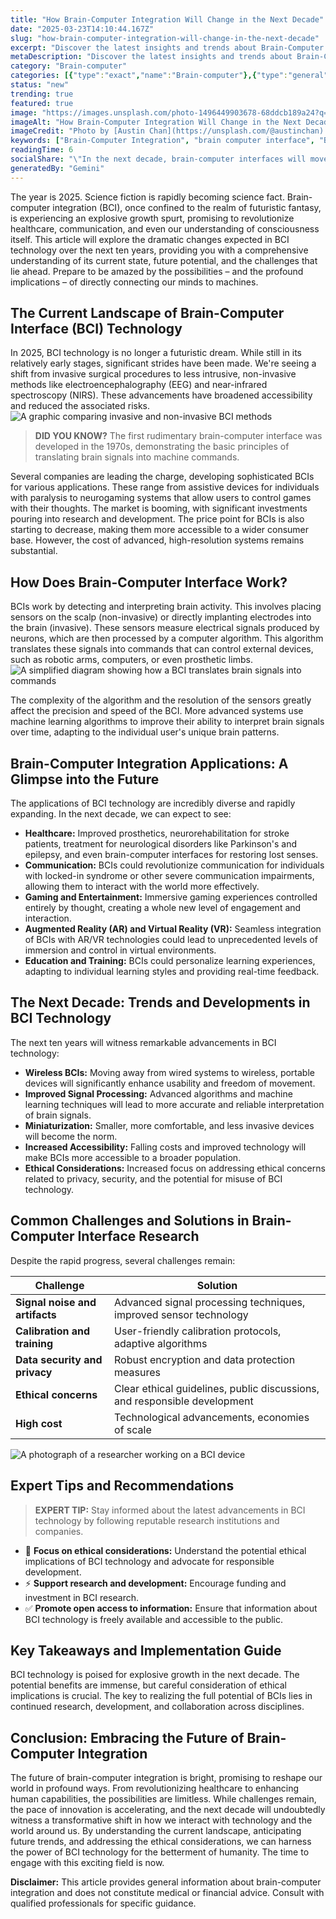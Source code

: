 ```yaml
---
title: "How Brain-Computer Integration Will Change in the Next Decade"
date: "2025-03-23T14:10:44.167Z"
slug: "how-brain-computer-integration-will-change-in-the-next-decade"
excerpt: "Discover the latest insights and trends about Brain-Computer Integration. This comprehensive guide covers everything you need to know about Brain-Computer Integration in 2025."
metaDescription: "Discover the latest insights and trends about Brain-Computer Integration. This comprehensive guide covers everything you need to know about Brain-Computer ..."
category: "Brain-computer"
categories: [{"type":"exact","name":"Brain-computer"},{"type":"general","name":"Medicine"},{"type":"medium","name":"Neurosurgery"},{"type":"specific","name":"Neural Implants"},{"type":"niche","name":"Deep Brain Stimulation"}]
status: "new"
trending: true
featured: true
image: "https://images.unsplash.com/photo-1496449903678-68ddcb189a24?q=85&w=1200&fit=max&fm=webp&auto=compress"
imageAlt: "How Brain-Computer Integration Will Change in the Next Decade"
imageCredit: "Photo by [Austin Chan](https://unsplash.com/@austinchan) on Unsplash"
keywords: ["Brain-Computer Integration", "brain computer interface", "BCI technology", "brain computer integration applications", "buy brain computer interface", "brain computer interface cost", "how does brain computer interface work", "future of brain computer interfaces", "brain computer interface research", "best brain computer interface devices"]
readingTime: 6
socialShare: "\"In the next decade, brain-computer interfaces will move beyond science fiction, transforming healthcare, communication, and entertainment in ways we can barely imagine. Prepare for a future where our minds directly shape our technology.\""
generatedBy: "Gemini"
---
```




The year is 2025.  Science fiction is rapidly becoming science fact.  Brain-computer integration (BCI), once confined to the realm of futuristic fantasy, is experiencing an explosive growth spurt, promising to revolutionize healthcare, communication, and even our understanding of consciousness itself.  This article will explore the dramatic changes expected in BCI technology over the next ten years, providing you with a comprehensive understanding of its current state, future potential, and the challenges that lie ahead.  Prepare to be amazed by the possibilities – and the profound implications – of directly connecting our minds to machines.

## The Current Landscape of Brain-Computer Interface (BCI) Technology

In 2025, BCI technology is no longer a futuristic dream.  While still in its relatively early stages, significant strides have been made.  We're seeing a shift from invasive surgical procedures to less intrusive, non-invasive methods like electroencephalography (EEG) and near-infrared spectroscopy (NIRS).  These advancements have broadened accessibility and reduced the associated risks.  ![A graphic comparing invasive and non-invasive BCI methods](https://images.unsplash.com/photo-1451187580459-43490279c0fa?q=85&w=1200&fit=max&fm=webp&auto=compress)

> **DID YOU KNOW?**  The first rudimentary brain-computer interface was developed in the 1970s, demonstrating the basic principles of translating brain signals into machine commands.

Several companies are leading the charge, developing sophisticated BCIs for various applications.  These range from assistive devices for individuals with paralysis to neurogaming systems that allow users to control games with their thoughts.  The market is booming, with significant investments pouring into research and development.  The price point for BCIs is also starting to decrease, making them more accessible to a wider consumer base.  However, the cost of advanced, high-resolution systems remains substantial.

##  How Does Brain-Computer Interface Work?

BCIs work by detecting and interpreting brain activity.  This involves placing sensors on the scalp (non-invasive) or directly implanting electrodes into the brain (invasive).  These sensors measure electrical signals produced by neurons, which are then processed by a computer algorithm.  This algorithm translates these signals into commands that can control external devices, such as robotic arms, computers, or even prosthetic limbs. ![A simplified diagram showing how a BCI translates brain signals into commands](https://images.unsplash.com/photo-1484417894907-623942c8ee29?q=85&w=1200&fit=max&fm=webp&auto=compress)

The complexity of the algorithm and the resolution of the sensors greatly affect the precision and speed of the BCI.  More advanced systems use machine learning algorithms to improve their ability to interpret brain signals over time, adapting to the individual user's unique brain patterns.

## Brain-Computer Integration Applications: A Glimpse into the Future

The applications of BCI technology are incredibly diverse and rapidly expanding.  In the next decade, we can expect to see:

* **Healthcare:**  Improved prosthetics, neurorehabilitation for stroke patients, treatment for neurological disorders like Parkinson's and epilepsy, and even brain-computer interfaces for restoring lost senses.
* **Communication:**  BCIs could revolutionize communication for individuals with locked-in syndrome or other severe communication impairments, allowing them to interact with the world more effectively.
* **Gaming and Entertainment:**  Immersive gaming experiences controlled entirely by thought, creating a whole new level of engagement and interaction.
* **Augmented Reality (AR) and Virtual Reality (VR):** Seamless integration of BCIs with AR/VR technologies could lead to unprecedented levels of immersion and control in virtual environments.
* **Education and Training:**  BCIs could personalize learning experiences, adapting to individual learning styles and providing real-time feedback.

##  The Next Decade: Trends and Developments in BCI Technology

The next ten years will witness remarkable advancements in BCI technology:

* **Wireless BCIs:**  Moving away from wired systems to wireless, portable devices will significantly enhance usability and freedom of movement.
* **Improved Signal Processing:**  Advanced algorithms and machine learning techniques will lead to more accurate and reliable interpretation of brain signals.
* **Miniaturization:**  Smaller, more comfortable, and less invasive devices will become the norm.
* **Increased Accessibility:**  Falling costs and improved technology will make BCIs more accessible to a broader population.
* **Ethical Considerations:**  Increased focus on addressing ethical concerns related to privacy, security, and the potential for misuse of BCI technology.

## Common Challenges and Solutions in Brain-Computer Interface Research

Despite the rapid progress, several challenges remain:

| Challenge                     | Solution                                                              |
|------------------------------|-------------------------------------------------------------------------|
| **Signal noise and artifacts** | Advanced signal processing techniques, improved sensor technology           |
| **Calibration and training**   | User-friendly calibration protocols, adaptive algorithms                 |
| **Data security and privacy** | Robust encryption and data protection measures                            |
| **Ethical concerns**          | Clear ethical guidelines, public discussions, and responsible development |
| **High cost**                  | Technological advancements, economies of scale                             |

![A photograph of a researcher working on a BCI device](https://images.unsplash.com/photo-1517976487492-5750f3195933?q=85&w=1200&fit=max&fm=webp&auto=compress)

## Expert Tips and Recommendations

> **EXPERT TIP:**  Stay informed about the latest advancements in BCI technology by following reputable research institutions and companies.

* 🔑 **Focus on ethical considerations:**  Understand the potential ethical implications of BCI technology and advocate for responsible development.
* ⚡ **Support research and development:**  Encourage funding and investment in BCI research.
* ✅ **Promote open access to information:**  Ensure that information about BCI technology is freely available and accessible to the public.

##  Key Takeaways and Implementation Guide

BCI technology is poised for explosive growth in the next decade.  The potential benefits are immense, but careful consideration of ethical implications is crucial.  The key to realizing the full potential of BCIs lies in continued research, development, and collaboration across disciplines.

## Conclusion: Embracing the Future of Brain-Computer Integration

The future of brain-computer integration is bright, promising to reshape our world in profound ways. From revolutionizing healthcare to enhancing human capabilities, the possibilities are limitless.  While challenges remain, the pace of innovation is accelerating, and the next decade will undoubtedly witness a transformative shift in how we interact with technology and the world around us.  By understanding the current landscape, anticipating future trends, and addressing the ethical considerations, we can harness the power of BCI technology for the betterment of humanity.  The time to engage with this exciting field is now.





**Disclaimer:** This article provides general information about brain-computer integration and does not constitute medical or financial advice. Consult with qualified professionals for specific guidance.
